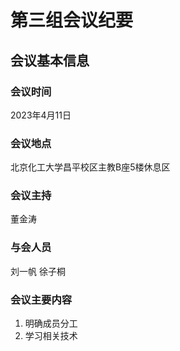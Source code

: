 # 第三组会议纪要
## 会议基本信息
### 会议时间
2023年4月11日
### 会议地点
北京化工大学昌平校区主教B座5楼休息区
### 会议主持
董金涛
### 与会人员
刘一帆 徐子桐
### 会议主要内容
1. 明确成员分工
2. 学习相关技术
